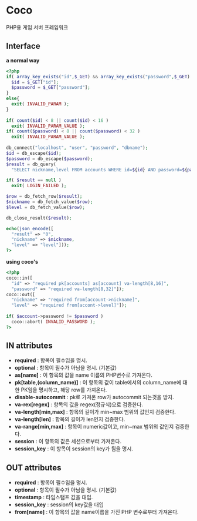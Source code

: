 Coco
====

PHP용 게임 서버 프레임워크

Interface
----
__a normal way__
```PHP
<?php
if( array_key_exists("id",$_GET) && array_key_exists("password",$_GET) ){
  $id = $_GET["id"];
  $password = $_GET["password"];
}
else{
  exit( INVALID_PARAM );
}
  
if( count($id) < 8 || count($id) < 16 )
  exit( INVALID_PARAM_VALUE );
if( count($password) < 8 || count($password) < 32 )
  exit( INVALID_PARAM_VALUE );
  
db_connect("localhost", "user", "password", "dbname");
$id = db_escape($id);
$password = db_escape($password);
$result = db_query(
  "SELECT nickname,level FROM accounts WHERE id=${id} AND password=${password}");

if( $result == null )
  exit( LOGIN_FAILED );

$row = db_fetch_row($result);
$nickname = db_fetch_value($row);
$level = db_fetch_value($row);

db_close_result($result);

echo(json_encode([
  "result" => "0",
  "nickname" => $nickname,
  "level" => "level"]));
?>
```

__using coco's__
```PHP
<?php
coco::in([
  "id" => "required pk[accounts] as[account] va-length[8,16]",
  "password" => "required va-length[8,32]"]);
coco::out([
  "nickname" => "required from[account->nickname]",
  "level" => "required from[accont->level]"]);
  
if( $account->password != $password )
  coco::abort( INVALID_PASSWORD );
?>
```


IN attributes
----
* __required__ : 항목이 필수임을 명시.
* __optional__ : 항목이 필수가 아님을 명시. (기본값)
* __as[name]__ : 이 항목의 값을 name 이름의 PHP변수로 가져온다.
* __pk[table,(column_name)]__ : 이 항목의 값이 table에서의 column_name에 대한 PK임을 명시하고, 해당 row를 가져온다. 
* __disable-autocommit__ : pk로 가져온 row가 autocommit 되는것을 방지.
* __va-rex[regex]__ : 항목의 값을 regex(정규식)으로 검증한다.
* __va-length[min,max]__ : 항목의 길이가 min~max 범위의 값인지 검증한다.
* __va-length[len]__ : 항목의 길이가 len인지 검증한다.
* __va-range[min,max]__ : 항목이 numeric값이고, min~max 범위의 값인지 검증한다.
* __session__ : 이 항목의 값은 세션으로부터 가져온다.
* __session_key__ : 이 항목이 session의 key가 됨을 명시.

OUT attributes
----
* __required__ : 항목이 필수임을 명시.
* __optional__ : 항목이 필수가 아님을 명시. (기본값)
* __timestamp__ : 타임스탬프 값을 대입.
* __session_key__ : session의 key값을 대입
* __from[name]__ : 이 항목의 값을 name이름을 가진 PHP 변수로부터 가져온다.
